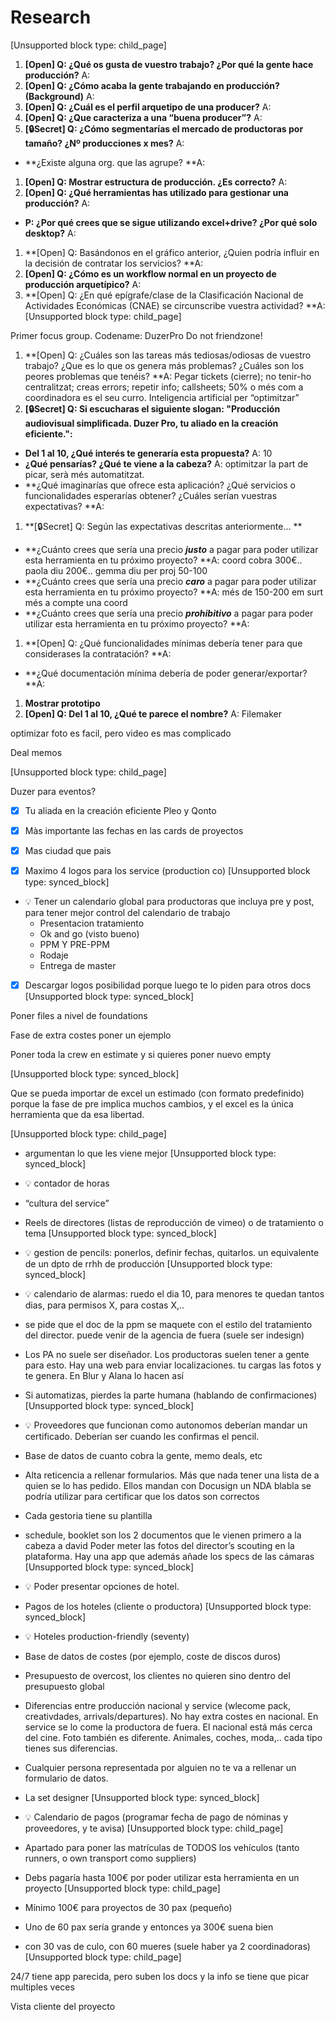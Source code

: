 # Research

[Unsupported block type: child_page]

1. **[Open] Q: ¿Qué os gusta de vuestro trabajo? ¿Por qué la gente hace producción?**
A: 
1. **[Open] Q: ¿Cómo acaba la gente trabajando en producción? (Background)**
A: 
1. **[Open] Q: ¿Cuál es el perfil arquetipo de una producer?**
A: 
1. **[Open] Q: ¿Que caracteriza a una “buena producer”?**
A: 
1. **[🔒Secret] Q: ¿Cómo segmentarías el mercado de productoras por tamaño? ¿Nº producciones x mes?**
A: 
  - **¿Existe alguna org. que las agrupe?
**A: 
1. **[Open] Q: Mostrar estructura de producción. ¿Es correcto?**
A: 
1. **[Open] Q: ¿Qué herramientas has utilizado para gestionar una producción?**
A: 
  - **P: ¿Por qué crees que se sigue utilizando excel+drive? ¿Por qué solo desktop?**
A: 
1. **[Open] Q: Basándonos en el gráfico anterior, ¿Quien podría influir en la decisión de contratar los servicios?
**A: 
1. **[Open] Q: ¿Cómo es un workflow normal en un proyecto de producción arquetípico?**
A: 
1. **[Open] Q: ¿En qué epígrafe/clase de la Clasificación Nacional de Actividades Económicas (CNAE) se circunscribe vuestra actividad?
**A: 
[Unsupported block type: child_page]

Primer focus group.
Codename: DuzerPro 
Do not friendzone!

1. **[Open] Q: ¿Cuáles son las tareas más tediosas/odiosas de vuestro trabajo? ¿Que es lo que os genera más problemas? ¿Cuáles son los peores problemas que tenéis?
**A: Pegar tickets (cierre); no tenir-ho centralitzat; creas errors; repetir info; callsheets; 50% o més com a coordinadora es el seu curro. Inteligencia artificial per “optimitzar”
1. **[🔒Secret] Q: Si escucharas el siguiente slogan: "Producción audiovisual simplificada. Duzer Pro, tu aliado en la creación eficiente.":**
  - **Del 1 al 10, ¿Qué interés te generaría esta propuesta?**
A: 10
  - **¿Qué pensarías? ¿Qué te viene a la cabeza?**
A: optimitzar la part de picar, serà més automatitzat.
  - **¿Qué imaginarías que ofrece esta aplicación? ¿Qué servicios o funcionalidades esperarías obtener? ¿Cuáles serían vuestras expectativas?
**A: 
1. **[🔒Secret] Q: Según las expectativas descritas anteriormente… **
  - **¿Cuánto crees que sería una precio *****justo***** a pagar para poder utilizar esta herramienta en tu próximo proyecto?
**A: coord cobra 300€.. paola diu 200€.. gemma diu per proj 50-100
  - **¿Cuánto crees que sería una precio *****caro***** a pagar para poder utilizar esta herramienta en tu próximo proyecto?
**A: més de 150-200 em surt més a compte una coord
  - **¿Cuánto crees que sería una precio *****prohibitivo***** a pagar para poder utilizar esta herramienta en tu próximo proyecto?
**A: 
1. **[Open] Q: ¿Qué funcionalidades mínimas debería tener para que considerases la contratación?
**A: 
  - **¿Qué documentación mínima debería de poder generar/exportar?
**A: 
1. **Mostrar prototipo**
1. **[Open] Q: Del 1 al 10, ¿Qué te parece el nombre?**
A: 
Filemaker

optimizar foto es facil, pero video es mas complicado

Deal memos

[Unsupported block type: child_page]

Duzer para eventos?

- [x] Tu aliada en la creación eficiente
Pleo y Qonto

- [x] Màs importante las fechas en las cards de proyectos
- [x] Mas ciudad que pais
- [x] Maximo 4 logos para los service (production co)
[Unsupported block type: synced_block]

- 💡 Tener un calendario global para productoras que incluya pre y post, para tener mejor control del calendario de trabajo
  - Presentacion tratamiento
  - Ok and go (visto bueno)
  - PPM Y PRE-PPM
  - Rodaje
  - Entrega de master
- [x] Descargar logos posibilidad porque luego te lo piden para otros docs
[Unsupported block type: synced_block]

Poner files a nivel de foundations

Fase de extra costes poner un ejemplo

Poner toda la crew en estimate y si quieres poner nuevo empty

[Unsupported block type: synced_block]

Que se pueda importar de excel un estimado (con formato predefinido) porque la fase de pre implica muchos cambios, y el excel es la única herramienta que da esa libertad. 

[Unsupported block type: child_page]

- argumentan lo que les viene mejor
[Unsupported block type: synced_block]

- 💡 contador de horas
- “cultura del service”
- Reels de directores (listas de reproducción de vimeo) o de tratamiento o tema
[Unsupported block type: synced_block]

- 💡 gestion de pencils: ponerlos, definir fechas, quitarlos. un equivalente de un dpto de rrhh de producción
[Unsupported block type: synced_block]

- 💡 calendario de alarmas: ruedo el dia 10, para menores te quedan tantos dias, para permisos X, para costas X,..
- se pide que el doc de la ppm se maquete con el estilo del tratamiento del director. puede venir de la agencia de fuera (suele ser indesign)
- Los PA no suele ser diseñador. Los productoras suelen tener a gente para esto. 
Hay una web para enviar localizaciones. tu cargas las fotos y te genera. En Blur y Alana lo hacen así
- Si automatizas, pierdes la parte humana (hablando de confirmaciones)
[Unsupported block type: synced_block]

- 💡 Proveedores que funcionan como autonomos deberían mandar un certificado. Deberían ser cuando les confirmas el pencil.
- Base de datos de cuanto cobra la gente, memo deals, etc
- Alta reticencia a rellenar formularios. Más que nada tener una lista de a quien se lo has pedido. Ellos mandan con Docusign un NDA blabla se podría utilizar para certificar que los datos son correctos
- Cada gestoria tiene su plantilla
- schedule, booklet son los 2 documentos que le vienen primero a la cabeza a david
Poder meter las fotos del director’s scouting en la plataforma. Hay una app que además añade los specs de las cámaras
[Unsupported block type: synced_block]

- 💡 Poder presentar opciones de hotel.
- Pagos de los hoteles (cliente o productora)
[Unsupported block type: synced_block]

- 💡 Hoteles production-friendly (seventy)
- Base de datos de costes (por ejemplo, coste de discos duros)
- Presupuesto de overcost, los clientes no quieren sino dentro del presupuesto global
- Diferencias entre producción nacional y service (wlecome pack, creativdades, arrivals/departures). No hay extra costes en nacional. En service se lo come la productora de fuera. El nacional está más cerca del cine. Foto también es diferente. Animales, coches, moda,.. cada tipo tienes sus diferencias.
- Cualquier persona representada por alguien no te va a rellenar un formulario de datos. 
- La set designer 
[Unsupported block type: synced_block]

- 💡 Calendario de pagos (programar fecha de pago de nóminas y proveedores, y te avisa)
[Unsupported block type: child_page]

- Apartado para poner las matrículas de TODOS los vehículos (tanto runners, o own transport como suppliers)
- Debs pagaría hasta 100€ por poder utilizar esta herramienta en un proyecto
[Unsupported block type: child_page]

- Mínimo 100€ para proyectos de 30 pax (pequeño)
- Uno de 60 pax sería grande y entonces ya 300€ suena bien
- con 30 vas de culo, con 60 mueres (suele haber ya 2 coordinadoras)
[Unsupported block type: child_page]

24/7 tiene app parecida, pero suben los docs y la info se tiene que picar multiples veces

Vista cliente del proyecto

